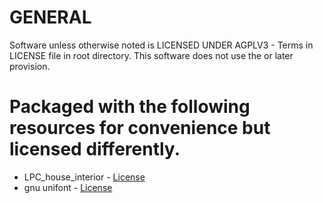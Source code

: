 # GENERAL
Software unless otherwise noted is LICENSED UNDER AGPLV3 - Terms in LICENSE file in root directory.
This software does not use the or later provision.

# Packaged with the following resources for convenience but licensed differently.
- LPC_house_interior - [License](src/resources/tilesets/LPC_house_interior/LICENSE)
- gnu unifont - [License](src/resources/fonts/unifont/LICENSE)
